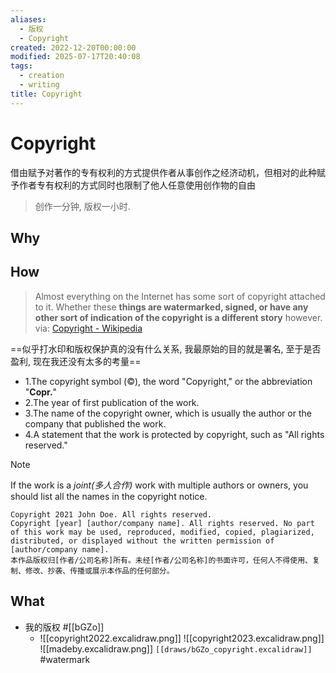 ```yaml
---
aliases:
  - 版权
  - Copyright
created: 2022-12-20T00:00:00
modified: 2025-07-17T20:40:08
tags:
  - creation
  - writing
title: Copyright
---
```


# Copyright

借由赋予对著作的专有权利的方式提供作者从事创作之经济动机，但相对的此种赋予作者专有权利的方式同时也限制了他人任意使用创作物的自由

> 创作一分钟, 版权一小时.

## Why

## How

> Almost everything on the Internet has some sort of copyright attached to it. Whether these **things are watermarked, signed, or have any other sort of indication of the copyright is a different story** however.
> via: [Copyright - Wikipedia](https://en.wikipedia.org/wiki/Copyright)

==似乎打水印和版权保护真的没有什么关系, 我最原始的目的就是署名, 至于是否盈利, 现在我还没有太多的考量==

  - 1.The copyright symbol (©), the word "Copyright," or the abbreviation "**Copr.**"
  - 2.The year of first publication of the work.
  - 3.The name of the copyright owner, which is usually the author or the company that published the work.
  - 4.A statement that the work is protected by copyright, such as "All rights reserved."

> [!note]
> If the work is a *joint(多人合作)* work with multiple authors or owners, you should list all the names in the copyright notice.

```shell
Copyright 2021 John Doe. All rights reserved.
Copyright [year] [author/company name]. All rights reserved. No part of this work may be used, reproduced, modified, copied, plagiarized, distributed, or displayed without the written permission of [author/company name].
本作品版权归[作者/公司名称]所有。未经[作者/公司名称]的书面许可，任何人不得使用、复制、修改、抄袭、传播或展示本作品的任何部分。
```

## What

  - 我的版权 #[[bGZo]]
    - ![[copyright2022.excalidraw.png]]
      ![[copyright2023.excalidraw.png]]
      ![[madeby.excalidraw.png]]
      `[[draws/bGZo_copyright.excalidraw]]`
      #watermark
